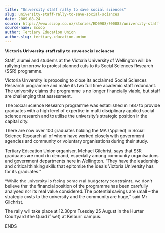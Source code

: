 ```yaml
---
title: "University staff rally to save social sciences"
slug: university-staff-rally-to-save-social-sciences
date: 2009-08-24
source: https://www.scoop.co.nz/stories/ED0908/S00083/university-staff-rally-to-save-social-sciences.htm
source-name: Scoop
author: Tertiary Education Union
author-slug: tertiary-education-union
---
```


<p><b>Victoria University staff rally to save social
sciences</b></p>

<p>Staff, alumni and students at the
Victoria University of Wellington will be rallying tomorrow
to protest planned cuts to its Social Sciences Research
(SSR) programme.</p>

<p>Victoria University is proposing to
close its acclaimed Social Sciences Research programme and
make its two full time academic staff redundant. The
university claims the programme is no longer financially
viable, but staff are challenging that assessment.</p>

<p>The Social Science Research programme was established in
1987 to provide graduates with a high level of expertise in
multi disciplinary applied social science research and to
utilise the university’s strategic position in the capital
city.</p>

<p>There are now over 100 graduates holding the
MA (Applied) in Social Science Research all of whom have
worked closely with government agencies and community or
voluntary organisations during their study.<p>

<p>Tertiary Education Union organiser, Michael Gilchrist,
says that SSR graduates are much in demand, especially among
community organisations and government departments here in
Wellington. “They have the leadership and critical
thinking skills that epitomise the ideals Victoria
University has for its graduates.”<p>

<p>“While the
university is facing some real budgetary constraints, we
don’t believe that the financial position of the programme
has been carefully analysed nor its real value considered.
The potential savings are small – the strategic costs to
the university and the community are huge,” said Mr
Gilchrist.</p>

<p>The rally will take place at 12.30pm
Tuesday 25 August in the Hunter Courtyard (the Quad if wet)
at Kelburn campus.</p>

<p>ENDS</p>

